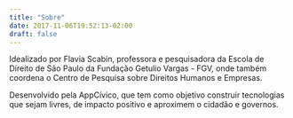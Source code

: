 ```yaml
---
title: "Sobre"
date: 2017-11-06T19:52:13-02:00
draft: false
---
```


Idealizado por Flavia Scabin, professora e pesquisadora da Escola de Direito de São Paulo da Fundação Getulio Vargas - FGV, onde também coordena o Centro de Pesquisa sobre Direitos Humanos e Empresas.

Desenvolvido pela AppCívico, que tem como objetivo construir tecnologias que sejam livres, de impacto positivo e aproximem o cidadão e governos.

